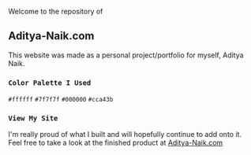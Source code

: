 Welcome to the repository of

## Aditya-Naik.com

This website was made as a personal project/portfolio for myself, Aditya Naik.

### `Color Palette I Used`
`#ffffff`
`#7f7f7f`
`#000000`
`#cca43b`

### `View My Site`

I'm really proud of what I built and will hopefully continue to add onto it. Feel free to take a look at the finished product at [Aditya-Naik.com](http://aditya-naik.com/)
